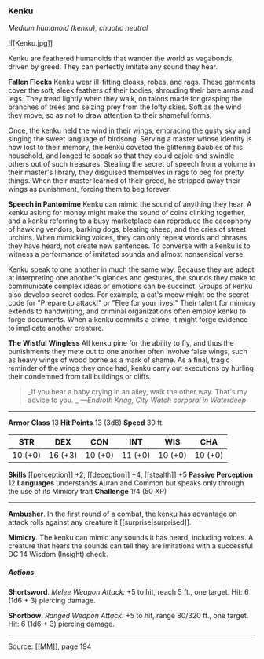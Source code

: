 ### Kenku
_Medium humanoid (kenku), chaotic neutral_

![[Kenku.jpg]]

Kenku are feathered humanoids that wander the world as vagabonds, driven by greed. They can perfectly imitate any sound they hear.

**Fallen Flocks** Kenku wear ill-fitting cloaks, robes, and rags. These garments cover the soft, sleek feathers of their bodies, shrouding their bare arms and legs. They tread lightly when they walk, on talons made for grasping the branches of trees and seizing prey from the lofty skies. Soft as the wind they move, so as not to draw attention to their shameful forms.

Once, the kenku held the wind in their wings, embracing the gusty sky and singing the sweet language of birdsong. Serving a master whose identity is now lost to their memory, the kenku coveted the glittering baubles of his household, and longed to speak so that they could cajole and swindle others out of such treasures. Stealing the secret of speech from a volume in their master's library, they disguised themselves in rags to beg for pretty things. When their master learned of their greed, he stripped away their wings as punishment, forcing them to beg forever.

**Speech in Pantomime** Kenku can mimic the sound of anything they hear. A kenku asking for money might make the sound of coins clinking together, and a kenku referring to a busy marketplace can reproduce the cacophony of hawking vendors, barking dogs, bleating sheep, and the cries of street urchins. When mimicking voices, they can only repeat words and phrases they have heard, not create new sentences. To converse with a kenku is to witness a performance of imitated sounds and almost nonsensical verse.

Kenku speak to one another in much the same way. Because they are adept at interpreting one another's glances and gestures, the sounds they make to communicate complex ideas or emotions can be succinct. Groups of kenku also develop secret codes. For example, a cat's meow might be the secret code for "Prepare to attack!" or "Flee for your lives!" Their talent for mimicry extends to handwriting, and criminal organizations often employ kenku to forge documents. When a kenku commits a crime, it might forge evidence to implicate another creature.



**The Wistful Wingless** All kenku pine for the ability to fly, and thus the punishments they mete out to one another often involve false wings, such as heavy wings of wood borne as a mark of shame. As a final, tragic reminder of the wings they once had, kenku carry out executions by hurling their condemned from tall buildings or cliffs.



> _If you hear a baby crying in an alley, walk the other way. That's my advice to you.
_
> _—Endroth Knag, City Watch corporal in Waterdeep_





---

**Armor Class** 13
**Hit Points** 13 (3d8)
**Speed** 30 ft.

| STR     | DEX     | CON     | INT     | WIS     | CHA     |
|---------|---------|---------|---------|---------|---------|
| 10 (+0) | 16 (+3) | 10 (+0) | 11 (+0) | 10 (+0) | 10 (+0) |

**Skills** [[perception]] +2, [[deception]] +4, [[stealth]] +5
**Passive Perception** 12
**Languages** understands Auran and Common but speaks only through the use of its Mimicry trait
**Challenge** 1/4 (50 XP)

---

**Ambusher**. In the first round of a combat, the kenku has advantage on attack rolls against any creature it [[surprise|surprised]].

**Mimicry**. The kenku can mimic any sounds it has heard, including voices. A creature that hears the sounds can tell they are imitations with a successful DC 14 Wisdom (Insight) check.

##### Actions
**Shortsword**. _Melee Weapon Attack:_ +5 to hit, reach 5 ft., one target. Hit: 6 (1d6 + 3) piercing damage.

**Shortbow**. _Ranged Weapon Attack:_ +5 to hit, range 80/320 ft., one target. Hit: 6 (1d6 + 3) piercing damage.


---

Source: [[MM]], page 194